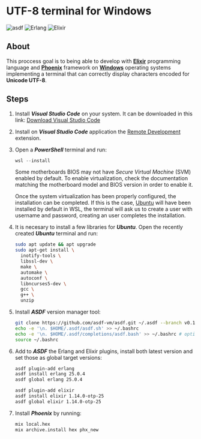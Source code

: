 # UTF-8 terminal for Windows

![asdf](https://img.shields.io/badge/asdf-v0.11.1-b744b8?style=flat-square)
![Erlang](https://img.shields.io/badge/Erlang-v25.0.4-a90533?style=flat-square&logo=erlang)
![Elixir](https://img.shields.io/badge/Elixir-v1.14.0-4e2a8e?style=flat-square&logo=elixir)

## About

This proccess goal is to being able to develop with [**Elixir**](https://elixir-lang.org/) programming language and [**Phoenix**](https://www.phoenixframework.org/) framework on [**Windows**](https://www.microsoft.com) operating systems implementing a terminal that can correctly display characters encoded for **Unicode UTF-8**.

## Steps

1. Install ***Visual Studio Code*** on your system. It can be downloaded in this link: [Download Visual Studio Code](https://code.visualstudio.com/Download)

1. Install on ***Visual Studio Code*** application the [Remote Development](https://marketplace.visualstudio.com/items?itemName=ms-vscode-remote.vscode-remote-extensionpack) extension.

1. Open a ***PowerShell*** terminal and run:

    ```powershell
    wsl --install
    ```

    Some motherboards BIOS may not have *Secure Virtual Machine* (SVM) enabled by default. To enable virtualization, check the documentation matching the motherboard model and BIOS version in order to enable it.

    Once the system virtualization has been properly configured, the installation can be completed. If this is the case, [Ubuntu](https://ubuntu.com/) will have been installed by default in WSL, the terminal will ask us to create a user with username and password, creating an user completes the installation.

1. It is necesary to install a few libraries for ***Ubuntu***. Open the recently created ***Ubuntu*** terminal and run:

    ```bash
    sudo apt update && apt upgrade
    sudo apt-get install \
      inotify-tools \
      libssl-dev \
      make \
      automake \
      autoconf \
      libncurses5-dev \
      gcc \
      g++ \
      unzip
    ```

1. Install ***ASDF*** version manager tool:

    ```bash
    git clone https://github.com/asdf-vm/asdf.git ~/.asdf --branch v0.11.1
    echo -e '\n. $HOME/.asdf/asdf.sh' >> ~/.bashrc
    echo -e '\n. $HOME/.asdf/completions/asdf.bash' >> ~/.bashrc # optional
    source ~/.bashrc
    ```

1. Add to ***ASDF*** the Erlang and Elixir plugins, install both latest version and set those as global target versions:

    ```bash
    asdf plugin-add erlang
    asdf install erlang 25.0.4
    asdf global erlang 25.0.4

    asdf plugin-add elixir
    asdf install elixir 1.14.0-otp-25
    asdf global elixir 1.14.0-otp-25
    ```

1. Install ***Phoenix*** by running:

    ```bash
    mix local.hex
    mix archive.install hex phx_new
    ```

